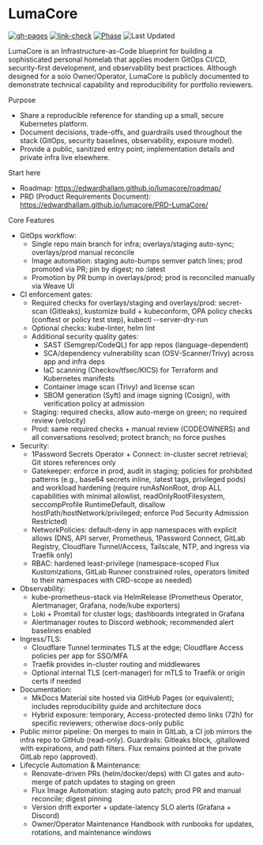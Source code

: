 # LumaCore

[![gh-pages](https://github.com/edwardhallam/lumacore/actions/workflows/gh-pages.yml/badge.svg)](https://github.com/edwardhallam/lumacore/actions/workflows/gh-pages.yml)
[![link-check](https://github.com/edwardhallam/lumacore/actions/workflows/link-check.yml/badge.svg)](https://github.com/edwardhallam/lumacore/actions/workflows/link-check.yml)
[![Phase](https://img.shields.io/badge/phase-Phase%201%20%E2%80%94%20Docs%20First-blue)](https://edwardhallam.github.io/lumacore/roadmap/)
![Last Updated](https://img.shields.io/github/last-commit/edwardhallam/lumacore/main?label=last%20updated)

LumaCore is an Infrastructure-as-Code blueprint for building a sophisticated personal homelab that applies modern GitOps CI/CD, security-first development, and observability best practices. Although designed for a solo Owner/Operator, LumaCore is publicly documented to demonstrate technical capability and reproducibility for portfolio reviewers.

Purpose
- Share a reproducible reference for standing up a small, secure Kubernetes platform.
- Document decisions, trade-offs, and guardrails used throughout the stack (GitOps, security baselines, observability, exposure model).
- Provide a public, sanitized entry point; implementation details and private infra live elsewhere.

Start here
- Roadmap: https://edwardhallam.github.io/lumacore/roadmap/
- PRD (Product Requirements Document): https://edwardhallam.github.io/lumacore/PRD-LumaCore/

Core Features

- GitOps workflow:
  - Single repo main branch for infra; overlays/staging auto-sync; overlays/prod manual reconcile
  - Image automation: staging auto-bumps semver patch lines; prod promoted via PR; pin by digest; no :latest
  - Promotion by PR bump in overlays/prod; prod is reconciled manually via Weave UI
- CI enforcement gates:
  - Required checks for overlays/staging and overlays/prod: secret-scan (Gitleaks), kustomize build + kubeconform, OPA policy checks (conftest or policy test step), kubectl --server-dry-run
  - Optional checks: kube-linter, helm lint
  - Additional security quality gates:
    - SAST (Semgrep/CodeQL) for app repos (language-dependent)
    - SCA/dependency vulnerability scan (OSV-Scanner/Trivy) across app and infra deps
    - IaC scanning (Checkov/tfsec/KICS) for Terraform and Kubernetes manifests
    - Container image scan (Trivy) and license scan
    - SBOM generation (Syft) and image signing (Cosign), with verification policy at admission
  - Staging: required checks, allow auto-merge on green; no required review (velocity)
  - Prod: same required checks + manual review (CODEOWNERS) and all conversations resolved; protect branch; no force pushes
- Security:
  - 1Password Secrets Operator + Connect: in-cluster secret retrieval; Git stores references only
  - Gatekeeper: enforce in prod, audit in staging; policies for prohibited patterns (e.g., base64 secrets inline, :latest tags, privileged pods) and workload hardening (require runAsNonRoot, drop ALL capabilities with minimal allowlist, readOnlyRootFilesystem, seccompProfile RuntimeDefault, disallow hostPath/hostNetwork/privileged; enforce Pod Security Admission Restricted)
  - NetworkPolicies: default-deny in app namespaces with explicit allows (DNS, API server, Prometheus, 1Password Connect, GitLab Registry, Cloudflare Tunnel/Access, Tailscale, NTP, and ingress via Traefik only)
  - RBAC: hardened least-privilege (namespace-scoped Flux Kustomizations, GitLab Runner constrained roles, operators limited to their namespaces with CRD-scope as needed)
- Observability:
  - kube-prometheus-stack via HelmRelease (Prometheus Operator, Alertmanager, Grafana, node/kube exporters)
  - Loki + Promtail for cluster logs; dashboards integrated in Grafana
  - Alertmanager routes to Discord webhook; recommended alert baselines enabled
- Ingress/TLS:
  - Cloudflare Tunnel terminates TLS at the edge; Cloudflare Access policies per app for SSO/MFA
  - Traefik provides in-cluster routing and middlewares
  - Optional internal TLS (cert-manager) for mTLS to Traefik or origin certs if needed
- Documentation:
  - MkDocs Material site hosted via GitHub Pages (or equivalent); includes reproducibility guide and architecture docs
  - Hybrid exposure: temporary, Access-protected demo links (72h) for specific reviewers; otherwise docs-only public
- Public mirror pipeline: On merges to main in GitLab, a CI job mirrors the infra repo to GitHub (read-only). Guardrails: Gitleaks block, .gitallowed with expirations, and path filters. Flux remains pointed at the private GitLab repo (approved).
- Lifecycle Automation & Maintenance:
  - Renovate-driven PRs (helm/docker/deps) with CI gates and auto-merge of patch updates to staging on green
  - Flux Image Automation: staging auto patch; prod PR and manual reconcile; digest pinning
  - Version drift exporter + update-latency SLO alerts (Grafana + Discord)
  - Owner/Operator Maintenance Handbook with runbooks for updates, rotations, and maintenance windows
